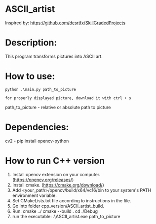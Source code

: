 # ASCII_artist
Inspired by: https://github.com/desrtfx/SkillGradedProjects

# Description:
This program transforms pictures into ASCII art.

# How to use:
```
python .\main.py path_to_picture

for properly displayed picture, download it with ctrl + s
```

path_to_picture - relative or absolute path to picture

# Dependencies:
cv2 - pip install opencv-python

# How to run C++ version
1. Install opencv extension on your computer. (https://opencv.org/releases/)
2. Install cmake. (https://cmake.org/download/)
2. Add <your_path>/opencv/build/x64/vc16/bin to your system's PATH environment variable.
3. Set CMakeLists.txt file according to instructions in the file. 
4. Go into folder  cpp_version/ASCII_artist_build.
5. Run: cmake ../
        cmake --build .
        cd ./Debug 
6. run the executable: .\ASCII_artist.exe path_to_picture
